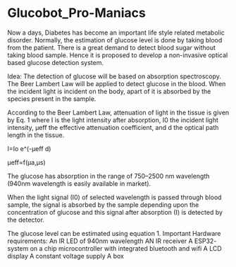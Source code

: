 # Glucobot_Pro-Maniacs
Now a days, Diabetes has become an important life style related metabolic disorder. Normally, the estimation of glucose level is done by taking blood from the patient. There is a great demand to detect blood sugar without taking blood sample. Hence it is proposed to develop a non-invasive optical based glucose detection system.

Idea: The detection of glucose will be based on absorption spectroscopy. The Beer Lambert Law will be applied to detect glucose in the blood. When the incident light is incident on the body, apart of it is absorbed by the species present in the sample.

According to the Beer Lambert Law, attenuation of light in the tissue is given by Eq. 1 where I is the light intensity after absorption, I0 the incident light intensity, µeff the effective attenuation coefficient, and d the optical path length in the tissue. 

I=Io e^(-µeff d)

 µeff=f(µa,µs) 

The glucose has absorption in the range of 750–2500 nm wavelength (940nm wavelength is easily available in market). 

When the light signal (I0) of selected wavelength is passed through blood sample, the signal is absorbed by the sample depending upon the concentration of glucose and this signal after absorption (I) is detected by the detector. 

The glucose level can be estimated using equation 1. Important Hardware requirements: 
An IR LED of 940nm wavelength 
AN IR receiver 
A ESP32- system on a chip microcontroller with integrated bluetooth and wifi 
A LCD display
A constant voltage supply 
A box

